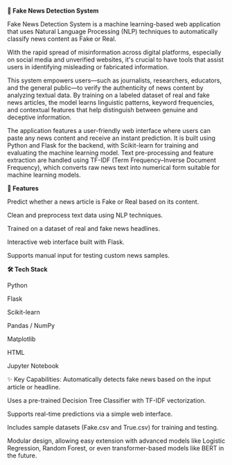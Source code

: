 **📰 Fake News Detection System**

Fake News Detection System is a machine learning-based web application that uses Natural Language Processing (NLP) techniques to automatically classify news content as Fake or Real.

With the rapid spread of misinformation across digital platforms, especially on social media and unverified websites, it's crucial to have tools that assist users in identifying misleading or fabricated information.

This system empowers users—such as journalists, researchers, educators, and the general public—to verify the authenticity of news content by analyzing textual data. By training on a labeled dataset of real and fake news articles, the model learns linguistic patterns, keyword frequencies, and contextual features that help distinguish between genuine and deceptive information.

The application features a user-friendly web interface where users can paste any news content and receive an instant prediction. It is built using Python and Flask for the backend, with Scikit-learn for training and evaluating the machine learning model. Text pre-processing and feature extraction are handled using TF-IDF (Term Frequency–Inverse Document Frequency), which converts raw news text into numerical form suitable for machine learning models.

**🚀 Features**

Predict whether a news article is Fake or Real based on its content.

Clean and preprocess text data using NLP techniques.

Trained on a dataset of real and fake news headlines.

Interactive web interface built with Flask.

Supports manual input for testing custom news samples.

**🛠️ Tech Stack**

Python

Flask

Scikit-learn

Pandas / NumPy

Matplotlib 

HTML

Jupyter Notebook 

✨ Key Capabilities:
Automatically detects fake news based on the input article or headline.

Uses a pre-trained Decision Tree Classifier with TF-IDF vectorization.

Supports real-time predictions via a simple web interface.

Includes sample datasets (Fake.csv and True.csv) for training and testing.

Modular design, allowing easy extension with advanced models like Logistic Regression, Random Forest, or even transformer-based models like BERT in the future.
